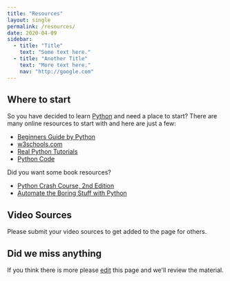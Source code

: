 ```yaml
---
title: "Resources"
layout: single
permalink: /resources/
date: 2020-04-09
sidebar:
  - title: "Title"
    text: "Some text here."
  - title: "Another Title"
    text: "More text here."
    nav: "http://google.com"
---
```


## Where to start

So you have decided to learn [Python](https://www.python.org/) and need a place to start? There are many online resources to start with and here are just a few:

- [Beginners Guide by Python](https://wiki.python.org/moin/BeginnersGuide)
- [w3schools.com](https://www.w3schools.com/python/)
- [Real Python Tutorials](https://realpython.com/)
- [Python Code](https://www.thepythoncode.com/)

Did you want some book resources?

- [Python Crash Course, 2nd Edition](https://nostarch.com/pythoncrashcourse2e/)
- [Automate the Boring Stuff with Python](https://automatetheboringstuff.com/)

## Video Sources

Please submit your video sources to get added to the page for others.

## Did we miss anything

If you think there is more please [edit](https://github.com/PythonClan/pythonclan.github.io/edit/master/_pages/resources.md) this page and we'll review the material.
